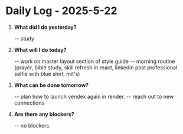 # Daily Log - 2025-5-22

1. **What did I do yesterday?**
   
   -- study

2. **What will I do today?**
   
   -- work on master layout section of style guide
   -- morning routine (prayer, bible study, skill refresh in react, linkedin post professional selfie with blue shirt, mit's)

3. **What can be done tomorrow?**

   -- plan how to launch vendex again in render.
   -- reach out to new connections

4. **Are there any blockers?**

   -- no blockers.

<!-- 

git add .; git commit -m "daily stand-up"; git push; 
git add .; git commit -m "daily close"; git push; 

-->